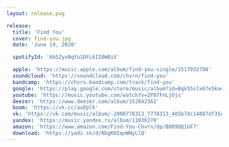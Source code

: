 ```yaml
---
layout: release.pug

release:
  title: 'Find You'
  cover: find-you.jpg
  date: 'June 19, 2020'

  spotifyId: '6b5ZyxNqYu1DFL6II0W8iX'

  apple: 'https://music.apple.com/album/find-you-single/1517032798'
  soundcloud: 'https://soundcloud.com/chvrn/find-you'
  bandcamp: 'https://chvrn.bandcamp.com/track/find-you'
  google: 'https://play.google.com/store/music/album?id=Bqk55slx67e5kadvruvliv6z77q&tid=song-Twcwipsqg7r4rzfuranfirrdjle'
  youtube: 'https://music.youtube.com/watch?v=2P87FnLjOjs'
  deezer: 'https://www.deezer.com/album/152842362'
  boom: 'https://vk.cc/avDplk'
  vk: 'https://vk.com/music/album/-2000778313_7778313_405b7dc14887df35e0'
  yandex: 'https://music.yandex.ru/album/11036270'
  amazon: 'https://www.amazon.com/Find-You-Chvrn/dp/B089QQ1GF7'
  download: 'https://yadi.sk/d/NbgKHIquWNyLlQ'
---
```

